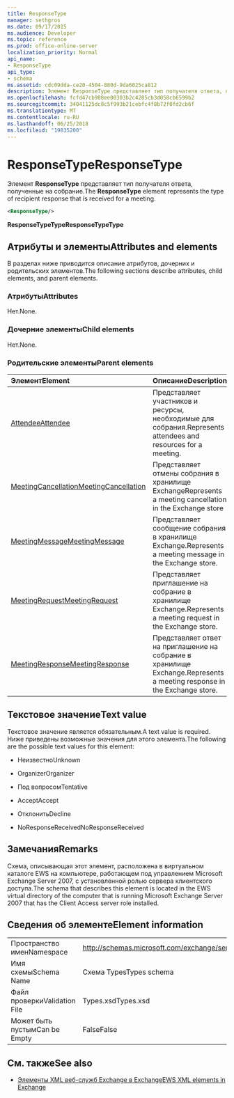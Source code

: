 ```yaml
---
title: ResponseType
manager: sethgros
ms.date: 09/17/2015
ms.audience: Developer
ms.topic: reference
ms.prod: office-online-server
localization_priority: Normal
api_name:
- ResponseType
api_type:
- schema
ms.assetid: cdc09dda-ce20-4504-880d-9da6025ca812
description: Элемент ResponseType представляет тип получателя ответа, полученные на собрание.
ms.openlocfilehash: fcfd47cb988ee00303b2c4205cb3d058cb6599b2
ms.sourcegitcommit: 34041125dc8c5f993b21cebfc4f8b72f0fd2cb6f
ms.translationtype: MT
ms.contentlocale: ru-RU
ms.lasthandoff: 06/25/2018
ms.locfileid: "19835200"
---
```

# <a name="responsetype"></a><span data-ttu-id="10df9-103">ResponseType</span><span class="sxs-lookup"><span data-stu-id="10df9-103">ResponseType</span></span>

<span data-ttu-id="10df9-104">Элемент **ResponseType** представляет тип получателя ответа, полученные на собрание.</span><span class="sxs-lookup"><span data-stu-id="10df9-104">The **ResponseType** element represents the type of recipient response that is received for a meeting.</span></span> 
  
```xml
<ResponseType/>
```

 <span data-ttu-id="10df9-105">**ResponseTypeType**</span><span class="sxs-lookup"><span data-stu-id="10df9-105">**ResponseTypeType**</span></span>
## <a name="attributes-and-elements"></a><span data-ttu-id="10df9-106">Атрибуты и элементы</span><span class="sxs-lookup"><span data-stu-id="10df9-106">Attributes and elements</span></span>

<span data-ttu-id="10df9-107">В разделах ниже приводится описание атрибутов, дочерних и родительских элементов.</span><span class="sxs-lookup"><span data-stu-id="10df9-107">The following sections describe attributes, child elements, and parent elements.</span></span>
  
### <a name="attributes"></a><span data-ttu-id="10df9-108">Атрибуты</span><span class="sxs-lookup"><span data-stu-id="10df9-108">Attributes</span></span>

<span data-ttu-id="10df9-109">Нет.</span><span class="sxs-lookup"><span data-stu-id="10df9-109">None.</span></span>
  
### <a name="child-elements"></a><span data-ttu-id="10df9-110">Дочерние элементы</span><span class="sxs-lookup"><span data-stu-id="10df9-110">Child elements</span></span>

<span data-ttu-id="10df9-111">Нет.</span><span class="sxs-lookup"><span data-stu-id="10df9-111">None.</span></span>
  
### <a name="parent-elements"></a><span data-ttu-id="10df9-112">Родительские элементы</span><span class="sxs-lookup"><span data-stu-id="10df9-112">Parent elements</span></span>

|<span data-ttu-id="10df9-113">**Элемент**</span><span class="sxs-lookup"><span data-stu-id="10df9-113">**Element**</span></span>|<span data-ttu-id="10df9-114">**Описание**</span><span class="sxs-lookup"><span data-stu-id="10df9-114">**Description**</span></span>|
|:-----|:-----|
|[<span data-ttu-id="10df9-115">Attendee</span><span class="sxs-lookup"><span data-stu-id="10df9-115">Attendee</span></span>](attendee.md) <br/> |<span data-ttu-id="10df9-116">Представляет участников и ресурсы, необходимые для собрания.</span><span class="sxs-lookup"><span data-stu-id="10df9-116">Represents attendees and resources for a meeting.</span></span>  <br/> |
|[<span data-ttu-id="10df9-117">MeetingCancellation</span><span class="sxs-lookup"><span data-stu-id="10df9-117">MeetingCancellation</span></span>](meetingcancellation.md) <br/> |<span data-ttu-id="10df9-118">Представляет отмены собрания в хранилище Exchange</span><span class="sxs-lookup"><span data-stu-id="10df9-118">Represents a meeting cancellation in the Exchange store</span></span>  <br/> |
|[<span data-ttu-id="10df9-119">MeetingMessage</span><span class="sxs-lookup"><span data-stu-id="10df9-119">MeetingMessage</span></span>](meetingmessage.md) <br/> |<span data-ttu-id="10df9-120">Представляет сообщение собрания в хранилище Exchange.</span><span class="sxs-lookup"><span data-stu-id="10df9-120">Represents a meeting message in the Exchange store.</span></span>  <br/> |
|[<span data-ttu-id="10df9-121">MeetingRequest</span><span class="sxs-lookup"><span data-stu-id="10df9-121">MeetingRequest</span></span>](meetingrequest.md) <br/> |<span data-ttu-id="10df9-122">Представляет приглашение на собрание в хранилище Exchange.</span><span class="sxs-lookup"><span data-stu-id="10df9-122">Represents a meeting request in the Exchange store.</span></span>  <br/> |
|[<span data-ttu-id="10df9-123">MeetingResponse</span><span class="sxs-lookup"><span data-stu-id="10df9-123">MeetingResponse</span></span>](meetingresponse.md) <br/> |<span data-ttu-id="10df9-124">Представляет ответ на приглашение на собрание в хранилище Exchange.</span><span class="sxs-lookup"><span data-stu-id="10df9-124">Represents a meeting response in the Exchange store.</span></span>  <br/> |
   
## <a name="text-value"></a><span data-ttu-id="10df9-125">Текстовое значение</span><span class="sxs-lookup"><span data-stu-id="10df9-125">Text value</span></span>

<span data-ttu-id="10df9-126">Текстовое значение является обязательным.</span><span class="sxs-lookup"><span data-stu-id="10df9-126">A text value is required.</span></span> <span data-ttu-id="10df9-127">Ниже приведены возможные значения для этого элемента.</span><span class="sxs-lookup"><span data-stu-id="10df9-127">The following are the possible text values for this element:</span></span>
  
- <span data-ttu-id="10df9-128">Неизвестно</span><span class="sxs-lookup"><span data-stu-id="10df9-128">Unknown</span></span>
    
- <span data-ttu-id="10df9-129">Organizer</span><span class="sxs-lookup"><span data-stu-id="10df9-129">Organizer</span></span>
    
- <span data-ttu-id="10df9-130">Под вопросом</span><span class="sxs-lookup"><span data-stu-id="10df9-130">Tentative</span></span>
    
- <span data-ttu-id="10df9-131">Accept</span><span class="sxs-lookup"><span data-stu-id="10df9-131">Accept</span></span>
    
- <span data-ttu-id="10df9-132">Отклонить</span><span class="sxs-lookup"><span data-stu-id="10df9-132">Decline</span></span>
    
- <span data-ttu-id="10df9-133">NoResponseReceived</span><span class="sxs-lookup"><span data-stu-id="10df9-133">NoResponseReceived</span></span>
    
## <a name="remarks"></a><span data-ttu-id="10df9-134">Замечания</span><span class="sxs-lookup"><span data-stu-id="10df9-134">Remarks</span></span>

<span data-ttu-id="10df9-135">Схема, описывающая этот элемент, расположена в виртуальном каталоге EWS на компьютере, работающем под управлением Microsoft Exchange Server 2007, с установленной ролью сервера клиентского доступа.</span><span class="sxs-lookup"><span data-stu-id="10df9-135">The schema that describes this element is located in the EWS virtual directory of the computer that is running Microsoft Exchange Server 2007 that has the Client Access server role installed.</span></span>
  
## <a name="element-information"></a><span data-ttu-id="10df9-136">Сведения об элементе</span><span class="sxs-lookup"><span data-stu-id="10df9-136">Element information</span></span>

|||
|:-----|:-----|
|<span data-ttu-id="10df9-137">Пространство имен</span><span class="sxs-lookup"><span data-stu-id="10df9-137">Namespace</span></span>  <br/> |http://schemas.microsoft.com/exchange/services/2006/types  <br/> |
|<span data-ttu-id="10df9-138">Имя схемы</span><span class="sxs-lookup"><span data-stu-id="10df9-138">Schema Name</span></span>  <br/> |<span data-ttu-id="10df9-139">Схема Types</span><span class="sxs-lookup"><span data-stu-id="10df9-139">Types schema</span></span>  <br/> |
|<span data-ttu-id="10df9-140">Файл проверки</span><span class="sxs-lookup"><span data-stu-id="10df9-140">Validation File</span></span>  <br/> |<span data-ttu-id="10df9-141">Types.xsd</span><span class="sxs-lookup"><span data-stu-id="10df9-141">Types.xsd</span></span>  <br/> |
|<span data-ttu-id="10df9-142">Может быть пустым</span><span class="sxs-lookup"><span data-stu-id="10df9-142">Can be Empty</span></span>  <br/> |<span data-ttu-id="10df9-143">False</span><span class="sxs-lookup"><span data-stu-id="10df9-143">False</span></span>  <br/> |
   
## <a name="see-also"></a><span data-ttu-id="10df9-144">См. также</span><span class="sxs-lookup"><span data-stu-id="10df9-144">See also</span></span>



- [<span data-ttu-id="10df9-145">Элементы XML веб-служб Exchange в Exchange</span><span class="sxs-lookup"><span data-stu-id="10df9-145">EWS XML elements in Exchange</span></span>](ews-xml-elements-in-exchange.md)

